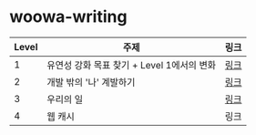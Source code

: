 # woowa-writing

| Level | 주제                                       | 링크                                                                          |
| ----- | ------------------------------------------ | ----------------------------------------------------------------------------- |
| 1     | 유연성 강화 목표 찾기 + Level 1에서의 변화 | [링크](https://github.com/llqqssttyy/woowa-writing/blob/llqqssttyy/Level1.md) |
| 2     | 개발 밖의 '나' 계발하기                    | [링크](https://github.com/llqqssttyy/woowa-writing/blob/llqqssttyy/Level2.md) |
| 3     | 우리의 일                                  | [링크](https://github.com/llqqssttyy/woowa-writing/blob/llqqssttyy/Level3.md) |
| 4     | 웹 캐시                                    | 링크                                                                          |
